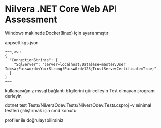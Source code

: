 ﻿# Nilvera .NET Core Web API Assessment

Windows makinede Docker(linux) için ayarlanmıştır

 appsettings.json 

    ~~~json
    {
      "ConnectionStrings": {
        "SqlServer": "Server=localhost;Database=master;User Id=sa;Password=<YourStrong!Passw0rd>123;TrustServerCertificate=True;"
      }
    }
    ~~~

kullanacağınız mssql bağlantı bilgilerini güncelleyin
Test olmayan programı derleyin

dotnet test Tests/NilveraOdev.Tests/NilveraOdev.Tests.csproj -v minimal 
testleri çalıştırmak için cmd komutu

profiler ile doğrulayabilirsiniz
